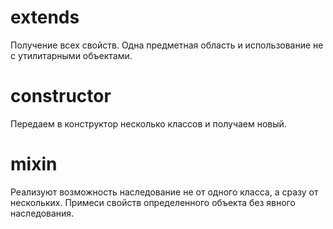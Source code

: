 # extends

Получение всех свойств. Одна предметная область и использование не с утилитарными объектами.

# constructor

Передаем в конструктор несколько классов и получаем новый.

# mixin

Реализуют возможность наследование не от одного класса, а сразу от нескольких. Примеси свойств определенного объекта без явного наследования.